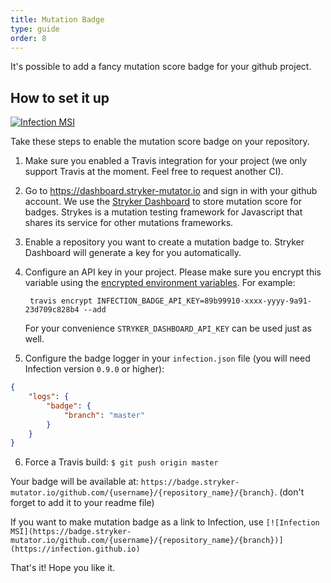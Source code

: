 ```yaml
---
title: Mutation Badge
type: guide
order: 8
---
```


It's possible to add a fancy mutation score badge for your github project. 

## How to set it up

[![Infection MSI](https://badge.stryker-mutator.io/github.com/infection/infection/master)](https://infection.github.io)

Take these steps to enable the mutation score badge on your repository.

1. Make sure you enabled a Travis integration for your project (we only support Travis at the moment. Feel free to request another CI).
2. Go to https://dashboard.stryker-mutator.io and sign in with your github account. We use the [Stryker Dashboard](https://dashboard.stryker-mutator.io/) to store mutation score for badges. Strykes is a mutation testing framework for Javascript that shares its service for other mutations frameworks.
3. Enable a repository you want to create a mutation badge to. Stryker Dashboard will generate a key for you automatically. 
4. Configure an API key in your project. Please make sure you encrypt this variable using the [encrypted environment variables](https://docs.travis-ci.com/user/environment-variables/#Encrypting-environment-variables). For example:

        travis encrypt INFECTION_BADGE_API_KEY=89b99910-xxxx-yyyy-9a91-23d709c828b4 --add
    For your convenience `STRYKER_DASHBOARD_API_KEY` can be used just as well.
5. Configure the badge logger in your `infection.json` file (you will need Infection version `0.9.0` or higher):
```json
{
    "logs": {
        "badge": {
            "branch": "master"
        }
    }
}
```
6. Force a Travis build: `$ git push origin master`

Your badge will be available at: `https://badge.stryker-mutator.io/github.com/{username}/{repository_name}/{branch}`. (don't forget to add it to your readme file)

If you want to make mutation badge as a link to Infection, use `[![Infection MSI](https://badge.stryker-mutator.io/github.com/{username}/{repository_name}/{branch})](https://infection.github.io)`

That's it! Hope you like it.
